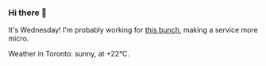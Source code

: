 ### Hi there :wave:

It's Wednesday! I'm probably working for [this bunch](https://github.com/kohofinancial), making a service more micro.

Weather in Toronto: sunny, at +22°C.

